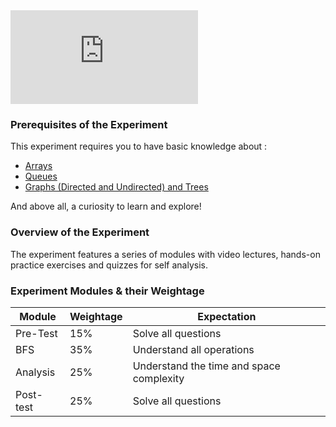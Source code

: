 
<iframe src="https://www.youtube.com/embed/0MYW7JymfMc" frameborder="0" allow="autoplay; encrypted-media" allowfullscreen></iframe>

### Prerequisites of the Experiment

This experiment requires you to have basic knowledge about :

   - [Arrays](https://www.geeksforgeeks.org/array-data-structure/)
   - [Queues](https://www.geeksforgeeks.org/queue-data-structure/)
   - [Graphs (Directed and Undirected) and Trees](https://www.geeksforgeeks.org/graph-data-structure-and-algorithms/)

And above all, a curiosity to learn and explore!


### Overview of the Experiment

The experiment features a series of modules with video lectures, hands-on practice exercises and quizzes for self analysis.

### Experiment Modules & their Weightage
|Module 	|Weightage 	|Expectation|
|---------------|----------------|----------|
|Pre-Test 	|15% 		|Solve all questions|
|BFS 		|35% 		|Understand all operations|
|Analysis 	|25% 		|Understand the time and space complexity|
|Post-test 	|25% 		|Solve all questions|
 
